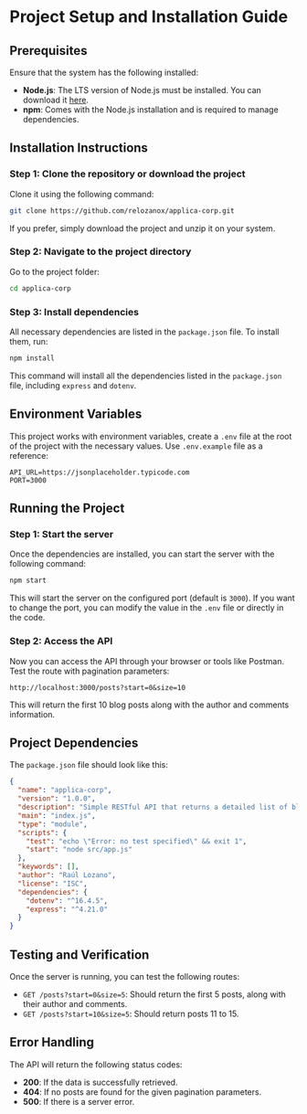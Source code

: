 
# Project Setup and Installation Guide

## Prerequisites

Ensure that the system has the following installed:

- **Node.js**: The LTS version of Node.js must be installed. You can download it [here](https://nodejs.org/en/download/).
- **npm**: Comes with the Node.js installation and is required to manage dependencies.

## Installation Instructions

### Step 1: Clone the repository or download the project
Clone it using the following command:

```bash
git clone https://github.com/relozanox/applica-corp.git
```

If you prefer, simply download the project and unzip it on your system.

### Step 2: Navigate to the project directory
Go to the project folder:

```bash
cd applica-corp
```

### Step 3: Install dependencies
All necessary dependencies are listed in the `package.json` file. To install them, run:

```bash
npm install
```

This command will install all the dependencies listed in the `package.json` file, including `express` and `dotenv`.

## Environment Variables

This project works with environment variables, create a `.env` file at the root of the project with the necessary values. Use `.env.example` file as a reference:

```
API_URL=https://jsonplaceholder.typicode.com
PORT=3000
```
## Running the Project

### Step 1: Start the server
Once the dependencies are installed, you can start the server with the following command:

```bash
npm start
```

This will start the server on the configured port (default is `3000`). If you want to change the port, you can modify the value in the `.env` file or directly in the code.

### Step 2: Access the API
Now you can access the API through your browser or tools like Postman. Test the route with pagination parameters:

```
http://localhost:3000/posts?start=0&size=10
```

This will return the first 10 blog posts along with the author and comments information.


## Project Dependencies
The `package.json` file should look like this:

```json
{
  "name": "applica-corp",
  "version": "1.0.0",
  "description": "Simple RESTful API that returns a detailed list of blog posts",
  "main": "index.js",
  "type": "module",
  "scripts": {
    "test": "echo \"Error: no test specified\" && exit 1",
    "start": "node src/app.js"
  },
  "keywords": [],
  "author": "Raúl Lozano",
  "license": "ISC",
  "dependencies": {
    "dotenv": "^16.4.5",
    "express": "^4.21.0"
  }
}

```

## Testing and Verification

Once the server is running, you can test the following routes:

- `GET /posts?start=0&size=5`: Should return the first 5 posts, along with their author and comments.
- `GET /posts?start=10&size=5`: Should return posts 11 to 15.

## Error Handling
The API will return the following status codes:
- **200**: If the data is successfully retrieved.
- **404**: If no posts are found for the given pagination parameters.
- **500**: If there is a server error.
